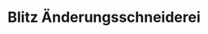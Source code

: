---
title: "Blitz Änderungsschneiderei"
url: /weil-am-rhein/blitz-aenderungsschneiderei/
shop: Schneiderei
---